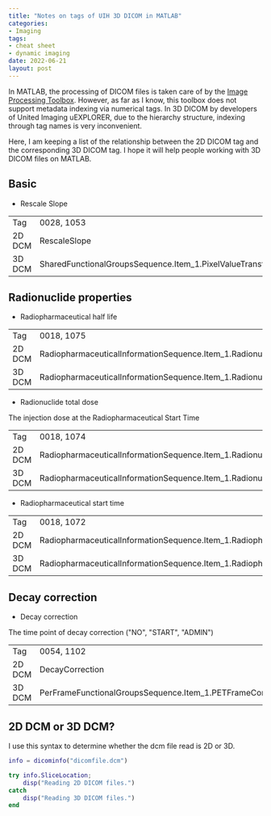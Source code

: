 ```yaml
---
title: "Notes on tags of UIH 3D DICOM in MATLAB"
categories:
- Imaging
tags:
- cheat sheet
- dynamic imaging
date: 2022-06-21
layout: post
---
```


In MATLAB, the processing of DICOM files is taken care of by the [Image Processing Toolbox](https://www.mathworks.com/help/images/dicom-support-in-the-image-processing-toolbox.html). However, as far as I know, this toolbox does not support metadata indexing via numerical tags. In 3D DICOM by developers of United Imaging uEXPLORER, due to the hierarchy structure, indexing through tag names is very inconvenient.

Here, I am keeping a list of the relationship between the 2D DICOM tag and the corresponding 3D DICOM tag. I hope it will help people working with 3D DICOM files on MATLAB.

## Basic

- Rescale Slope

| | |
| --- | --- |
| Tag | 0028, 1053 |
| 2D DCM | RescaleSlope |
| 3D DCM | SharedFunctionalGroupsSequence.Item_1.PixelValueTransformationSequence.Item_1.RescaleSlope |

## Radionuclide properties

- Radiopharmaceutical half life

| | |
| --- | --- |
| Tag | 0018, 1075 |
| 2D DCM | RadiopharmaceuticalInformationSequence.Item_1.RadionuclideHalfLife |
| 3D DCM | RadiopharmaceuticalInformationSequence.Item_1.RadionuclideHalfLife |

- Radionuclide total dose

The injection dose at the Radiopharmaceutical Start Time

| | |
| --- | --- |
| Tag | 0018, 1074 |
| 2D DCM | RadiopharmaceuticalInformationSequence.Item_1.RadionuclideTotalDose |
| 3D DCM | RadiopharmaceuticalInformationSequence.Item_1.RadionuclideTotalDose |

- Radiopharmaceutical start time

| | |
| --- | --- |
| Tag | 0018, 1072 |
| 2D DCM |  RadiopharmaceuticalInformationSequence.Item_1.RadiopharmaceuticalStartTime |
| 3D DCM |  RadiopharmaceuticalInformationSequence.Item_1.RadiopharmaceuticalStartTime |

## Decay correction

- Decay correction

The time point of decay correction ("NO", "START", "ADMIN")

| | |
| --- | --- |
| Tag | 0054, 1102 |
| 2D DCM |  DecayCorrection |
| 3D DCM |  PerFrameFunctionalGroupsSequence.Item_1.PETFrameCorrectionFactorsSequence.Item_1.DecayCorrection |

## 2D DCM or 3D DCM?

I use this syntax to determine whether the dcm file read is 2D or 3D.

```matlab
info = dicominfo("dicomfile.dcm")

try info.SliceLocation;
    disp("Reading 2D DICOM files.")
catch
    disp("Reading 3D DICOM files.")
end
```
